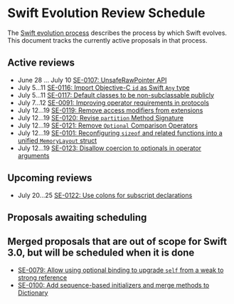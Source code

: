 # Swift Evolution Review Schedule

The [Swift evolution process][evolution-process] describes the process
by which Swift evolves. This document tracks the currently active
proposals in that process.

## Active reviews

* June 28 ... July 10 [SE-0107: UnsafeRawPointer API](proposals/0107-unsaferawpointer.md)
* July 5...11 [SE-0116: Import Objective-C `id` as Swift `Any` type](proposals/0116-id-as-any.md)
* July 5...11 [SE-0117: Default classes to be non-subclassable publicly](proposals/0117-non-public-subclassable-by-default.md)
* July 7...12 [SE-0091: Improving operator requirements in protocols](proposals/0091-improving-operators-in-protocols.md)
* July 12...19 [SE-0119: Remove access modifiers from extensions](proposals/0119-extensions-access-modifiers.md)
* July 12...19 [SE-0120: Revise `partition` Method Signature](proposals/0120-revise-partition-method.md) 
* July 12...19 [SE-0121: Remove `Optional` Comparison Operators](proposals/0121-remove-optional-comparison-operators.md) 
* July 12...19 [SE-0101: Reconfiguring `sizeof` and related functions into a unified `MemoryLayout` struct](proposals/0101-standardizing-sizeof-naming.md)
* July 12...19 [SE-0123: Disallow coercion to optionals in operator arguments](proposals/0123-disallow-value-to-optional-coercion-in-operator-arguments.md)

## Upcoming reviews

* July 20...25 [SE-0122: Use colons for subscript declarations](proposals/0122-use-colons-for-subscript-type-declarations.md)

## Proposals awaiting scheduling


## Merged proposals that are out of scope for Swift 3.0, but will be scheduled when it is done

* [SE-0079: Allow using optional binding to upgrade `self` from a weak to strong reference](proposals/0079-upgrade-self-from-weak-to-strong.md)
* [SE-0100: Add sequence-based initializers and merge methods to Dictionary](proposals/0100-add-sequence-based-init-and-merge-to-dictionary.md)

[evolution-process]: process.md  "The Swift evolution process"

